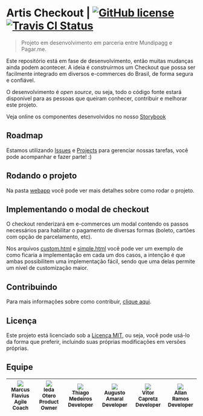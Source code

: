 # Artis Checkout | [![GitHub license](https://img.shields.io/github/license/mashape/apistatus.svg)](https://github.com/mundipagg/artis/blob/master/LICENSE) [![Travis CI Status](https://travis-ci.org/mundipagg/artis.svg?branch=master)](https://travis-ci.org/mundipagg/artis)
> Projeto em desenvolvimento em parceria entre Mundipagg e Pagar.me.

Este repositório está em fase de desenvolvimento, então muitas mudanças ainda podem acontecer. A ideia é construirmos um Checkout que possa ser facilmente integrado em diversos e-commerces do Brasil, de forma segura e confiável.

O desenvolvimento é *open source*, ou seja, todo o código fonte estará disponível para as pessoas que queiram conhecer, contribuir e melhorar este projeto.

Veja online os componentes desenvolvidos no nosso [Storybook](https://mundipagg.github.io/artis)

## Roadmap

Estamos utilizando [Issues](https://github.com/mundipagg/artis/issues) e [Projects](https://github.com/mundipagg/artis/projects/1) para gerenciar nossas tarefas, você pode acompanhar e fazer parte! :)

## Rodando o projeto

Na pasta [webapp](webapp) você pode ver mais detalhes sobre como rodar o projeto.

## Implementando o modal de checkout 

O checkout renderizará em e-commerces um modal contendo os passos necessários para habilitar o pagamento de diversas formas (boleto, cartões com opção de parcelamento, etc). 

Nos arquivos [custom.html](./webapp/public/custom.html) e [simple.html](./webapp/public/simple.html) você pode ver um exemplo de como ficaria a implementação em cada um dos casos, a intenção é que ambas possibilitem uma implementação fácil, sendo que uma delas permite um nível de customização maior. 

## Contribuindo

Para mais informações sobre como contribuir, [clique aqui](./.github/CONTRIBUTING.md).

## Licença

Este projeto está licenciado sob a [Licença MIT](./LICENSE), ou seja, você pode usá-lo da forma que preferir, incluindo suas próprias modificações em versões próprias.

## Equipe

| [<img src="https://avatars0.githubusercontent.com/u/29488567?v=4&s=115"><br><sub>Marcus Flavius<br>Agile Coach</sub>](https://github.com/marcusflavius) | [<img src="https://avatars2.githubusercontent.com/u/12722087?v=4&s=115"><br><sub>Ieda Otero<br>Product Owner</sub>](https://github.com/IedaOtero) | [<img src="https://avatars0.githubusercontent.com/u/19213244?v=3&s=115"><br><sub>Thiago Medeiros<br>Developer</sub>](https://github.com/thiagommedeiros) | [<img src="https://avatars0.githubusercontent.com/u/10222646?v=3&s=115"><br><sub>Augusto Amaral<br>Developer</sub>](https://github.com/augusto-jm-amaral) | [<img src="https://avatars0.githubusercontent.com/u/14620121?v=3&s=115"><br><sub>Vitor Capretz<br>Developer</sub>](https://github.com/vcapretz) | [<img src="https://avatars1.githubusercontent.com/u/4103305?s=115&v=4"><br><sub>Allan Ramos<br>Developer</sub>](https://github.com/allangrds) |
| :---: | :---: |  :---: |  :---: | :---: | :---: |
